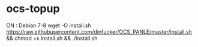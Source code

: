 # ocs-topup
ON : Debian 7-8
wget -O install.sh https://raw.githubusercontent.com/dinfucker/OCS_PANLE/master/install.sh && chmod +x install.sh && ./install.sh
